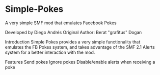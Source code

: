 # Simple-Pokes
A very simple SMF mod that emulates Facebook Pokes

Developed by Diego Andrés
Original Author: Berat "grafitus" Dogan

Introduction
Simple Pokes provides a very simple functionality that emulates the FB Pokes system, and takes advantage of the SMF 2.1 Alerts system for a better interaction with the mod.

Features
    Send pokes
    Ignore pokes
    Disable/enable alerts when receiving a poke


